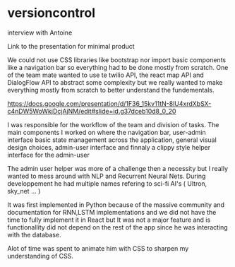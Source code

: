 # versioncontrol
interview with Antoine


Link to the presentation for minimal product

We could not use CSS libraries like bootstrap nor import basic components like a navigation bar so everything had to 
be done mostly from scratch. One of the team mate wanted to use te twilio API, the react map API and DialogFlow API to abstract some complexity but we really wanted to make everything mostly from scratch to better understand the fundementals. 

https://docs.google.com/presentation/d/1F36_15kv11tN-8lU4xrdXbSX-c4nDW5WoWkjDcjAjNM/edit#slide=id.g37dceb10d8_0_20

I was responsible for the workflow of the team and division of tasks. The main components I worked on where the navigation bar, user-admin interface
basic state management across the application, general visual design choices, admin-user interface and finnaly a clippy style 
helper interface for the admin-user

The admin user helper was more of a challenge then a necessity but I really wanted to mess around with NLP and Recurrent Neural
Nets. During developpement he had multiple names refering 
to sci-fi AI's ( Ultron, sky_net ... ) 

It was first implemented in Python because of the massive community and documentation for RNN,LSTM implementations and we did not have the time to fully implement it in React but It was not a major feature and is functionallity did not depend on the 
rest of the app since he was interacting with the database.

Alot of time was spent to animate him with CSS to sharpen my understanding of CSS.
